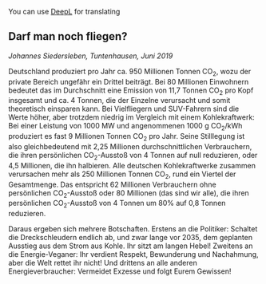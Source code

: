 You can use [DeepL](https://www.deepl.com/translator) for translating 
## Darf man noch fliegen?

*Johannes Siedersleben, Tuntenhausen, Juni 2019*

Deutschland produziert pro Jahr ca. 950 Millionen Tonnen CO<sub>2</sub>, wozu der private Bereich ungefähr
ein Drittel beiträgt. Bei 80 Millionen Einwohnern bedeutet das im Durchschnitt eine Emission von
11,7 Tonnen CO<sub>2</sub> pro Kopf insgesamt und ca. 4 Tonnen, die der Einzelne verursacht und somit 
theoretisch einsparen kann. Bei Vielfliegern und SUV-Fahrern sind die Werte höher, aber trotzdem niedrig
im Vergleich mit einem Kohlekraftwerk: Bei einer Leistung von 1000 MW und angenommenen 1000 g
CO<sub>2</sub>/kWh produziert es fast 9 Millionen Tonnen CO<sub>2</sub> pro Jahr. Seine Stilllegung ist also 
gleichbedeutend mit 2,25 Millionen durchschnittlichen Verbrauchern, die ihren persönlichen 
CO<sub>2</sub>-Ausstoß von 4 Tonnen auf null reduzieren, oder 4,5 Millionen, die ihn halbieren. 
Alle deutschen Kohlekraftwerke zusammen verursachen mehr als 250 Millionen Tonnen CO<sub>2</sub>, 
rund ein Viertel der Gesamtmenge. Das entspricht 62 Millionen Verbrauchern ohne persönlichen 
CO<sub>2</sub>-Ausstoß oder 80 Millionen (das sind wir alle), die ihren persönlichen CO<sub>2</sub>-Ausstoß von 
4 Tonnen um 80% auf 0,8 Tonnen reduzieren.

Daraus ergeben sich mehrere Botschaften. Erstens an die Politiker: Schaltet die Dreckschleudern 
endlich ab, und zwar lange vor 2035, dem geplanten Ausstieg aus dem Strom aus Kohle. 
Ihr sitzt am langen Hebel! Zweitens an die Energie-Veganer: Ihr verdient Respekt, 
Bewunderung und Nachahmung, aber die Welt rettet ihr nicht! Und drittens an alle anderen 
Energieverbraucher: Vermeidet Exzesse und folgt Eurem Gewissen!

